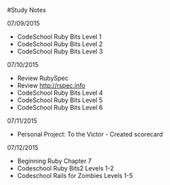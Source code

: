 #Study Notes

07/09/2015
  - CodeSchool Ruby Bits Level 1
  - CodeSchool Ruby Bits Level 2
  - CodeSchool Ruby Bits Level 3

07/10/2015
 - Review RubySpec
 - Review http://rspec.info
 - CodeSchool Ruby Bits Level 4
 - CodeSchool Ruby Bits Level 5
 - CodeSchool Ruby Bits Level 6

07/11/2015
  - Personal Project: To the Victor - Created scorecard

07/12/2015
  - Beginning Ruby Chapter 7
  - Codeschool Ruby Bits2 Levels 1-2
  - Codeschool Rails for Zombies Levels 1-5
